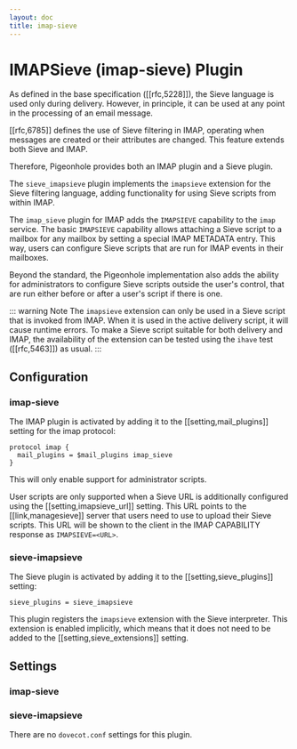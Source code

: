 ```yaml
---
layout: doc
title: imap-sieve
---
```


# IMAPSieve (imap-sieve) Plugin

As defined in the base specification ([[rfc,5228]]), the Sieve language is
used only during delivery. However, in principle, it can be used at any
point in the processing of an email message.

[[rfc,6785]] defines the use of Sieve
filtering in IMAP, operating when messages are created or their
attributes are changed. This feature extends both Sieve and IMAP.

Therefore, Pigeonhole provides both an IMAP plugin and a Sieve plugin.

The `sieve_imapsieve` plugin implements the `imapsieve` extension
for the Sieve filtering language, adding functionality for using Sieve
scripts from within IMAP.

The `imap_sieve` plugin for IMAP adds the
`IMAPSIEVE` capability to the `imap` service. The basic
`IMAPSIEVE` capability allows attaching a Sieve script to a mailbox
for any mailbox by setting a special IMAP METADATA entry. This way,
users can configure Sieve scripts that are run for IMAP events in their
mailboxes.

Beyond the standard, the Pigeonhole implementation also adds the ability
for administrators to configure Sieve scripts outside the user's
control, that are run either before or after a user's script if there is
one.

::: warning Note
The `imapsieve` extension can only be used in a Sieve script
that is invoked from IMAP. When it is used in the active delivery
script, it will cause runtime errors. To make a Sieve script suitable
for both delivery and IMAP, the availability of the extension can be
tested using the `ihave` test ([[rfc,5463]]) as usual.
:::

## Configuration

### imap-sieve

The IMAP plugin is activated by adding it to the
[[setting,mail_plugins]] setting for the imap protocol:

```[dovecot.conf]
protocol imap {
  mail_plugins = $mail_plugins imap_sieve
}
```

This will only enable support for administrator scripts.

User scripts are only supported when a Sieve URL is additionally configured
using the [[setting,imapsieve_url]] setting. This URL points to the
[[link,managesieve]] server that users need to use to upload their Sieve
scripts. This URL will be shown to the client in the IMAP CAPABILITY
response as `IMAPSIEVE=<URL>`.

### sieve-imapsieve

The Sieve plugin is activated by adding it to the [[setting,sieve_plugins]]
setting:

```[dovecot.conf]
sieve_plugins = sieve_imapsieve
```

This plugin registers the `imapsieve` extension with the Sieve
interpreter. This extension is enabled implicitly, which means that it
does not need to be added to the [[setting,sieve_extensions]] setting.

## Settings

### imap-sieve

<SettingsComponent tag="imapsieve" level="3" />

### sieve-imapsieve

There are no `dovecot.conf` settings for this plugin.
